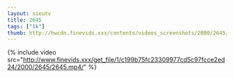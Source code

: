 ```yaml
--- 
layout: sieutv
title: 2645
tags: ["1k"]
thumb: http://hwcdn.finevids.xxx/contents/videos_screenshots/2000/2645/preview.mp4.jpg
---
```

{% include video src="http://www.finevids.xxx/get_file/1/c199b75fc23309977cd5c97fcce2ed24/2000/2645/2645.mp4/" %} 
